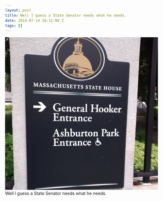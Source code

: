```yaml
---
layout: post
title: Well I guess a State Senator needs what he needs.
date: 2014-07-14 16:11:09 Z
tags: []
---
```

![](/media/2014/07/91753596354.jpg)
Well I guess a State Senator needs what he needs.
